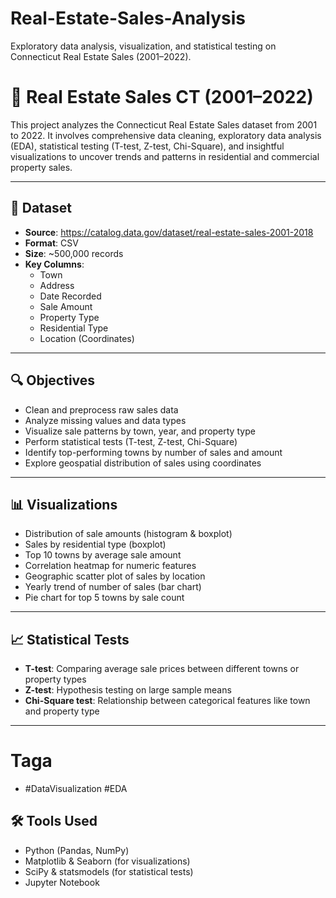 # Real-Estate-Sales-Analysis
Exploratory data analysis, visualization, and statistical testing on Connecticut Real Estate Sales (2001–2022).
# 🏡 Real Estate Sales CT (2001–2022)

This project analyzes the Connecticut Real Estate Sales dataset from 2001 to 2022. It involves comprehensive data cleaning, exploratory data analysis (EDA), statistical testing (T-test, Z-test, Chi-Square), and insightful visualizations to uncover trends and patterns in residential and commercial property sales.

---

## 📁 Dataset
- **Source**: https://catalog.data.gov/dataset/real-estate-sales-2001-2018
- **Format**: CSV
- **Size**: ~500,000 records
- **Key Columns**:
  - Town
  - Address
  - Date Recorded
  - Sale Amount
  - Property Type
  - Residential Type
  - Location (Coordinates)

---

## 🔍 Objectives

- Clean and preprocess raw sales data
- Analyze missing values and data types
- Visualize sale patterns by town, year, and property type
- Perform statistical tests (T-test, Z-test, Chi-Square)
- Identify top-performing towns by number of sales and amount
- Explore geospatial distribution of sales using coordinates

---

## 📊 Visualizations

- Distribution of sale amounts (histogram & boxplot)
- Sales by residential type (boxplot)
- Top 10 towns by average sale amount
- Correlation heatmap for numeric features
- Geographic scatter plot of sales by location
- Yearly trend of number of sales (bar chart)
- Pie chart for top 5 towns by sale count

---

## 📈 Statistical Tests

- **T-test**: Comparing average sale prices between different towns or property types
- **Z-test**: Hypothesis testing on large sample means
- **Chi-Square test**: Relationship between categorical features like town and property type

---
# Taga
- #DataVisualization #EDA
## 🛠️ Tools Used

- Python (Pandas, NumPy)
- Matplotlib & Seaborn (for visualizations)
- SciPy & statsmodels (for statistical tests)
- Jupyter Notebook
